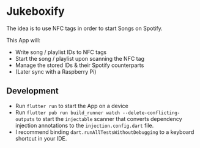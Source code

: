 # Jukeboxify

The idea is to use NFC tags in order to start Songs on Spotify.

This App will:

- Write song / playlist IDs to NFC tags
- Start the song / playlist upon scanning the NFC tag
- Manage the stored IDs & their Spotify counterparts
- (Later sync with a Raspberry Pi)

## Development

- Run `flutter run` to start the App on a device
- Run `flutter pub run build_runner watch --delete-conflicting-outputs` to start the `injectable` scanner that converts dependency injection annotations to the `injection.config.dart` file.
- I recommend binding `dart.runAllTestsWithoutDebugging` to a keyboard shortcut in your IDE.
